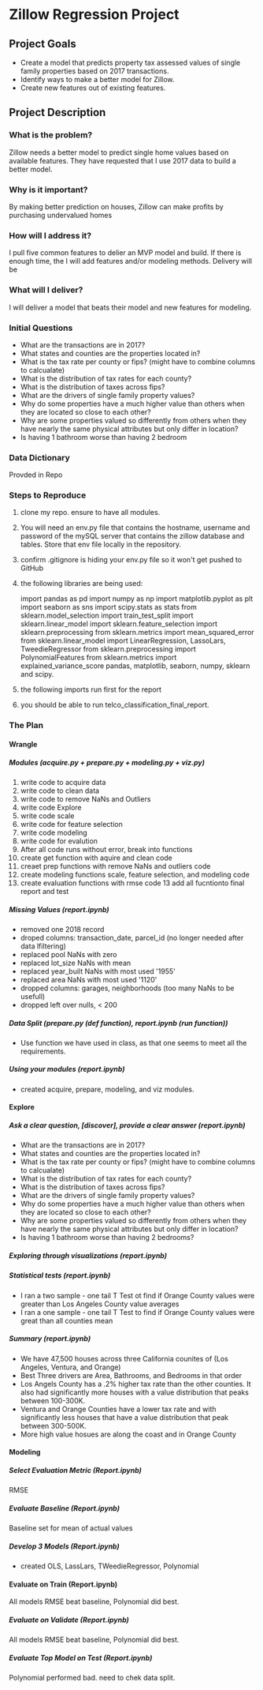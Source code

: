 # Zillow Regression Project 

## Project Goals

- Create a model that predicts property tax assessed values of single family properties based on 2017 transactions.
- Identify ways to make a better model for Zillow.
- Create new features out of existing features.


## Project Description

### What is the problem?
Zillow needs a better model to predict single home values based on available features. They have requested that I use 2017 data to build a better model.

### Why is it important?
By making better prediction on houses, Zillow can make profits by purchasing undervalued homes

### How will I address it?
I pull five common features to delier an MVP model and build. If there is enough time, the I will add features and/or modeling methods. Delivery will be 

### What will I deliver?
I will deliver a model that beats their model and new features for modeling.


### Initial Questions

- What are the transactions are in 2017?
- What states and counties are the properties located in?
- What is the tax rate per county or fips? (might have to combine columns to calcualate)
- What is the distribution of tax rates for each county?
- What is the distribution of taxes across fips?
- What are the drivers of single family property values?
- Why do some properties have a much higher value than others when they are located so close to each other?
- Why are some properties valued so differently from others when they have nearly the same physical attributes but only differ in location? 
- Is having 1 bathroom worse than having 2 bedroom

### Data Dictionary

Provded in Repo

### Steps to Reproduce

1. clone my repo. ensure to have all modules.
2. You will need an env.py file that contains the hostname, username and password of the mySQL server that contains the zillow database and tables. Store that env file locally in the repository. 
3. confirm .gitignore is hiding your env.py file so it won't get pushed to GitHub
4. the following libraries are being used: 

    import pandas as pd
    import numpy as np
    import matplotlib.pyplot as plt
    import seaborn as sns
    import scipy.stats as stats
    from sklearn.model_selection import train_test_split
    import sklearn.linear_model
    import sklearn.feature_selection
    import sklearn.preprocessing
    from sklearn.metrics import mean_squared_error
    from sklearn.linear_model import LinearRegression, LassoLars, TweedieRegressor
    from sklearn.preprocessing import PolynomialFeatures
    from sklearn.metrics import explained_variance_score
    pandas, matplotlib, seaborn, numpy, sklearn and scipy. 

5. the following imports run first for the report

6. you should be able to run telco_classification_final_report.

### The Plan

#### Wrangle

##### Modules (acquire.py + prepare.py + modeling.py + viz.py)

1. write code to acquire data
2. write code to clean data
3. write code to remove NaNs and Outliers
4. write code Explore
5. write code scale
5. write code for feature selection
6. write code modeling
7. write code for evalution
8. After all code runs without error, break into functions
9. create get function with aquire and clean code
10. creaet prep functions with remove NaNs and outliers code
11. create modeling functions scale, feature selection, and modeling code
12. create evaluation functions with rmse code
13 add all fucntionto final report and test

##### Missing Values (report.ipynb)

- removed one 2018 record
- droped columns: transaction_date, parcel_id (no longer needed after data lfiltering)
- replaced pool NaNs with zero
- replaced lot_size NaNs with mean
- replaced year_built NaNs with most used '1955'
- replaced area NaNs with most used '1120'
- dropped columns: garages, neighborhoods (too many NaNs to be usefull)
- dropped left over nulls, < 200

##### Data Split (prepare.py (def function), report.ipynb (run function))

- Use function we have used in class, as that one seems to meet all the requirements. 

##### Using your modules (report.ipynb)

- created acquire, prepare, modeling, and viz modules. 

#### Explore

##### Ask a clear question, [discover], provide a clear answer (report.ipynb)

- What are the transactions are in 2017?
- What states and counties are the properties located in?
- What is the tax rate per county or fips? (might have to combine columns to calcualate)
- What is the distribution of tax rates for each county?
- What is the distribution of taxes across fips?
- What are the drivers of single family property values?
- Why do some properties have a much higher value than others when they are located so close to each other?
- Why are some properties valued so differently from others when they have nearly the same physical attributes but only differ in location? 
- Is having 1 bathroom worse than having 2 bedrooms?


##### Exploring through visualizations (report.ipynb)


##### Statistical tests (report.ipynb)

- I ran a two sample - one tail T Test ot find if Orange County values were greater than Los Angeles County value averages
- I ran a one sample - one tail T Test to find if Orange County values were great than all counties mean

##### Summary (report.ipynb)

- We have 47,500 houses across three California counites of (Los Angeles, Ventura, and Orange)
- Best Three drivers are Area, Bathrooms, and Bedrooms in that order
- Los Angels County has a .2% higher tax rate than the other counties. It also had significantly more houses with a value distribution that peaks between 100-300K.
- Ventura and Orange Counties have a lower tax rate and with significantly less houses that have a value distribution that peak between 300-500K.
- More high value hosues are along the coast and in Orange County

#### Modeling

##### Select Evaluation Metric (Report.ipynb)

RMSE

##### Evaluate Baseline (Report.ipynb)

Baseline set for mean of actual values

##### Develop 3 Models (Report.ipynb)

- created OLS, LassLars, TWeedieRegressor, Polynomial

#### Evaluate on Train (Report.ipynb)

All models RMSE beat baseline, Polynomial did best.

##### Evaluate on Validate (Report.ipynb)
 
All models RMSE beat baseline, Polynomial did best.

##### Evaluate Top Model on Test (Report.ipynb)

Polynomial performed bad. need to chek data split.

